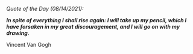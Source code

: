 *Quote of the Day (08/14/2021):*

_**In spite of everything I shall rise again: I will take up my pencil, which I have forsaken in my great discouragement, and I will go on with my drawing.**_

Vincent Van Gogh